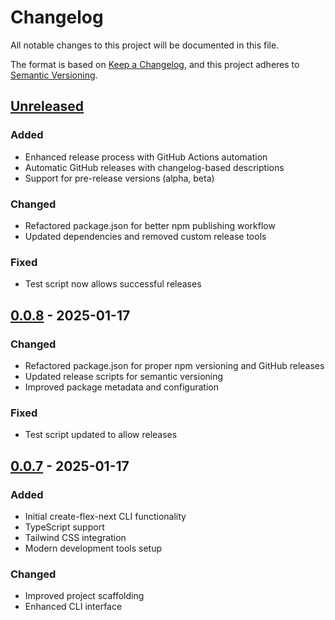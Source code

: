 # Changelog

All notable changes to this project will be documented in this file.

The format is based on [Keep a Changelog](https://keepachangelog.com/en/1.0.0/),
and this project adheres to [Semantic Versioning](https://semver.org/spec/v2.0.0.html).

## [Unreleased]

### Added

- Enhanced release process with GitHub Actions automation
- Automatic GitHub releases with changelog-based descriptions
- Support for pre-release versions (alpha, beta)

### Changed

- Refactored package.json for better npm publishing workflow
- Updated dependencies and removed custom release tools

### Fixed

- Test script now allows successful releases

## [0.0.8] - 2025-01-17

### Changed

- Refactored package.json for proper npm versioning and GitHub releases
- Updated release scripts for semantic versioning
- Improved package metadata and configuration

### Fixed

- Test script updated to allow releases

## [0.0.7] - 2025-01-17

### Added

- Initial create-flex-next CLI functionality
- TypeScript support
- Tailwind CSS integration
- Modern development tools setup

### Changed

- Improved project scaffolding
- Enhanced CLI interface

[Unreleased]: https://github.com/rafadlis/create-flex-next/compare/v0.0.8...HEAD
[0.0.8]: https://github.com/rafadlis/create-flex-next/compare/v0.0.7...v0.0.8
[0.0.7]: https://github.com/rafadlis/create-flex-next/releases/tag/v0.0.7
